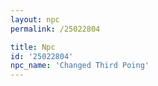 ```yaml
---
layout: npc
permalink: /25022804

title: Npc
id: '25022804'
npc_name: 'Changed Third Poing'
---
```

